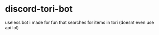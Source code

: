 # discord-tori-bot
useless bot i made for fun that searches for items in tori (doesnt even use api lol)
